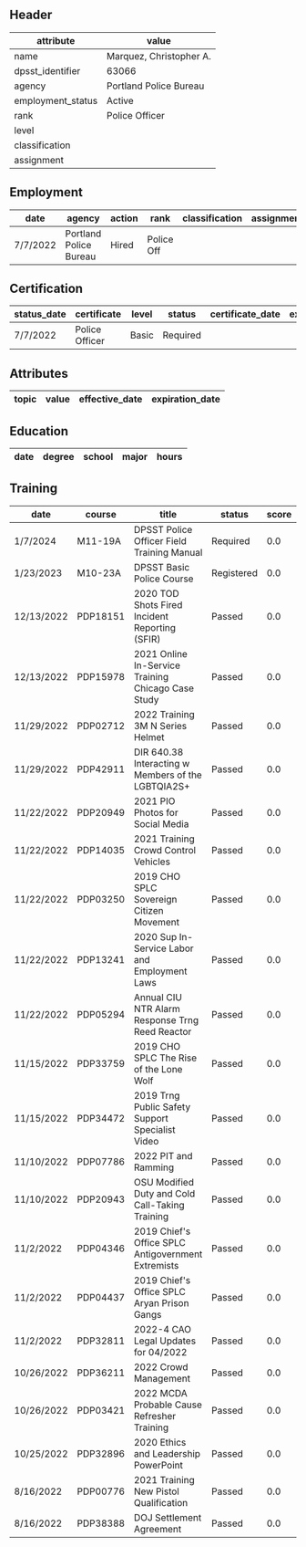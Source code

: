 ## Header
| attribute | value |
| --------- | ----- |
| name | Marquez, Christopher A. |
| dpsst_identifier | 63066 |
| agency | Portland Police Bureau |
| employment_status | Active |
| rank | Police Officer |
| level |  |
| classification |  |
| assignment |  |
## Employment
| date | agency | action | rank | classification | assignment |
| ---- | ------ | ------ | ---- | -------------- | ---------- |
| 7/7/2022 | Portland Police Bureau | Hired | Police Off |  |  |
## Certification
| status_date | certificate | level | status | certificate_date | expiration_date | probation_date |
| ----------- | ----------- | ----- | ------ | ---------------- | --------------- | -------------- |
| 7/7/2022 | Police Officer | Basic | Required |  |  | 1/7/2024 |
## Attributes
| topic | value | effective_date | expiration_date |
| ----- | ----- | -------------- | --------------- |
## Education
| date | degree | school | major | hours |
| ---- | ------ | ------ | ----- | ----- |
## Training
| date | course | title | status | score | hours |
| ---- | ------ | ----- | ------ | ----- | ----- |
| 1/7/2024 | M11-19A | DPSST Police Officer Field Training Manual | Required | 0.0 | 50.00 |
| 1/23/2023 | M10-23A | DPSST Basic Police Course | Registered | 0.0 | 640.00 |
| 12/13/2022 | PDP18151 | 2020 TOD Shots Fired Incident Reporting (SFIR) | Passed | 0.0 | 0.25 |
| 12/13/2022 | PDP15978 | 2021 Online In-Service Training Chicago Case Study | Passed | 0.0 | 0.25 |
| 11/29/2022 | PDP02712 | 2022 Training 3M N Series Helmet | Passed | 0.0 | 0.25 |
| 11/29/2022 | PDP42911 | DIR 640.38 Interacting w Members of the LGBTQIA2S+ | Passed | 0.0 | 0.25 |
| 11/22/2022 | PDP20949 | 2021 PIO Photos for Social Media | Passed | 0.0 | 0.25 |
| 11/22/2022 | PDP14035 | 2021 Training Crowd Control Vehicles | Passed | 0.0 | 0.50 |
| 11/22/2022 | PDP03250 | 2019 CHO SPLC Sovereign Citizen Movement | Passed | 0.0 | 0.25 |
| 11/22/2022 | PDP13241 | 2020 Sup In-Service Labor and Employment Laws | Passed | 0.0 | 1.00 |
| 11/22/2022 | PDP05294 | Annual CIU NTR Alarm Response Trng Reed Reactor | Passed | 0.0 | 0.25 |
| 11/15/2022 | PDP33759 | 2019 CHO SPLC The Rise of the Lone Wolf | Passed | 0.0 | 0.25 |
| 11/15/2022 | PDP34472 | 2019 Trng Public Safety Support Specialist Video | Passed | 0.0 | 0.25 |
| 11/10/2022 | PDP07786 | 2022 PIT and Ramming | Passed | 0.0 | 0.25 |
| 11/10/2022 | PDP20943 | OSU Modified Duty and Cold Call-Taking Training | Passed | 0.0 | 0.25 |
| 11/2/2022 | PDP04346 | 2019 Chief's Office SPLC Antigovernment Extremists | Passed | 0.0 | 0.25 |
| 11/2/2022 | PDP04437 | 2019 Chief's Office SPLC Aryan Prison Gangs | Passed | 0.0 | 0.25 |
| 11/2/2022 | PDP32811 | 2022-4 CAO Legal Updates for 04/2022 | Passed | 0.0 | 0.25 |
| 10/26/2022 | PDP36211 | 2022 Crowd Management | Passed | 0.0 | 0.50 |
| 10/26/2022 | PDP03421 | 2022 MCDA Probable Cause Refresher Training | Passed | 0.0 | 0.25 |
| 10/25/2022 | PDP32896 | 2020 Ethics and Leadership PowerPoint | Passed | 0.0 | 0.75 |
| 8/16/2022 | PDP00776 | 2021 Training New Pistol Qualification | Passed | 0.0 | 0.25 |
| 8/16/2022 | PDP38388 | DOJ Settlement Agreement | Passed | 0.0 | 1.00 |
